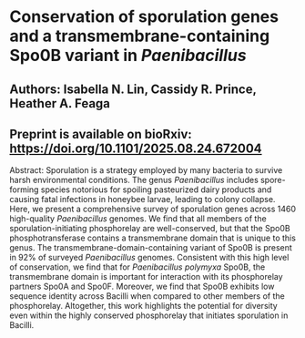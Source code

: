 # Conservation of sporulation genes and a transmembrane-containing Spo0B variant in *Paenibacillus*

## Authors: Isabella N. Lin, Cassidy R. Prince, Heather A. Feaga

## Preprint is available on bioRxiv: https://doi.org/10.1101/2025.08.24.672004

Abstract: Sporulation is a strategy employed by many bacteria to survive harsh environmental conditions. The genus *Paenibacillus* includes spore-forming species notorious for spoiling pasteurized dairy products and causing fatal infections in honeybee larvae, leading to colony collapse. Here, we present a comprehensive survey of sporulation genes across 1460 high-quality *Paenibacillus* genomes. We find that all members of the sporulation-initiating phosphorelay are well-conserved, but that the Spo0B phosphotransferase contains a transmembrane domain that is unique to this genus. The transmembrane-domain-containing variant of Spo0B is present in 92% of surveyed *Paenibacillus* genomes. Consistent with this high level of conservation, we find that for *Paenibacillus polymyxa* Spo0B, the transmembrane domain is important for interaction with its phosphorelay partners Spo0A and Spo0F. Moreover, we find that Spo0B exhibits low sequence identity across Bacilli when compared to other members of the phosphorelay. Altogether, this work highlights the potential for diversity even within the highly conserved phosphorelay that initiates sporulation in Bacilli.
